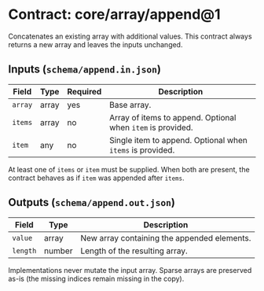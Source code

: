 # Contract: core/array/append@1

Concatenates an existing array with additional values. This contract always
returns a new array and leaves the inputs unchanged.

## Inputs (`schema/append.in.json`)

| Field | Type | Required | Description |
| ----- | ---- | -------- | ----------- |
| `array` | array | yes | Base array. |
| `items` | array | no | Array of items to append. Optional when `item` is provided. |
| `item` | any | no | Single item to append. Optional when `items` is provided. |

At least one of `items` or `item` must be supplied. When both are present, the
contract behaves as if `item` was appended after `items`.

## Outputs (`schema/append.out.json`)

| Field | Type | Description |
| ----- | ---- | ----------- |
| `value` | array | New array containing the appended elements. |
| `length` | number | Length of the resulting array. |

Implementations never mutate the input array. Sparse arrays are preserved as-is
(the missing indices remain missing in the copy).
